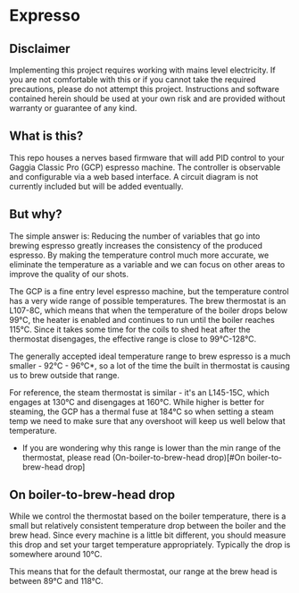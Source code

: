 # Expresso

## Disclaimer

Implementing this project requires working with mains level electricity.  If you are not comfortable with this or if you cannot take the required precautions, please do not attempt this project.  Instructions and software contained herein should be used at your own risk and are provided without warranty or guarantee of any kind.

## What is this?

This repo houses a nerves based firmware that will add PID control to your Gaggia Classic Pro (GCP) espresso machine.  The controller is observable and configurable via a web based interface.  A circuit diagram is not currently included but will be added eventually.

## But why?

The simple answer is:  Reducing the number of variables that go into brewing espresso greatly increases the consistency of the produced espresso.  By making the temperature control much more accurate, we eliminate the temperature as a variable and we can focus on other areas to improve the quality of our shots.

The GCP is a fine entry level espresso machine, but the temperature control has a very wide range of possible temperatures.  The brew thermostat is an L107-8C, which means that when the temperature of the boiler drops below 99°C, the heater is enabled and continues to run until the boiler reaches 115°C.  Since it takes some time for the coils to shed heat after the thermostat disengages, the effective range is close to 99°C-128°C.

The generally accepted ideal temperature range to brew espresso is a much smaller - 92°C - 96°C*, so a lot of the time the built in thermostat is causing us to brew outside that range.

For reference, the steam thermostat is similar - it's an L145-15C, which engages at 130°C and disengages at 160°C.  While higher is better for steaming, the GCP has a thermal fuse at 184°C so when setting a steam temp we need to make sure that any overshoot will keep us well below that temperature.

* If you are wondering why this range is lower than the min range of the thermostat, please read (On-boiler-to-brew-head drop)[#On boiler-to-brew-head drop]

## On boiler-to-brew-head drop

While we control the thermostat based on the boiler temperature, there is a small but relatively consistent temperature drop between the boiler and the brew head.  Since every machine is a little bit different, you should measure this drop and set your target temperature appropriately.  Typically the drop is somewhere around 10°C.

This means that for the default thermostat, our range at the brew head is between 89°C and 118°C.
